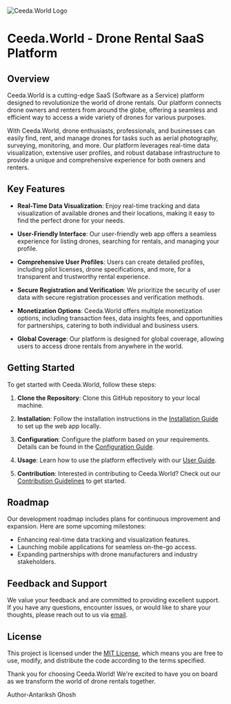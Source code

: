 ![Ceeda.World Logo]([https://github.com/antarikshghosh/ceeda.world/raw/main/images/logo.png](https://github.com/antarikshghosh/ceeda.world/blob/main/CeedaWorldFontLogoRemoveBG.png.png?raw=true))

# Ceeda.World - Drone Rental SaaS Platform

## Overview

Ceeda.World is a cutting-edge SaaS (Software as a Service) platform designed to revolutionize the world of drone rentals. Our platform connects drone owners and renters from around the globe, offering a seamless and efficient way to access a wide variety of drones for various purposes.

With Ceeda.World, drone enthusiasts, professionals, and businesses can easily find, rent, and manage drones for tasks such as aerial photography, surveying, monitoring, and more. Our platform leverages real-time data visualization, extensive user profiles, and robust database infrastructure to provide a unique and comprehensive experience for both owners and renters.

## Key Features

- **Real-Time Data Visualization**: Enjoy real-time tracking and data visualization of available drones and their locations, making it easy to find the perfect drone for your needs.

- **User-Friendly Interface**: Our user-friendly web app offers a seamless experience for listing drones, searching for rentals, and managing your profile.

- **Comprehensive User Profiles**: Users can create detailed profiles, including pilot licenses, drone specifications, and more, for a transparent and trustworthy rental experience.

- **Secure Registration and Verification**: We prioritize the security of user data with secure registration processes and verification methods.

- **Monetization Options**: Ceeda.World offers multiple monetization options, including transaction fees, data insights fees, and opportunities for partnerships, catering to both individual and business users.

- **Global Coverage**: Our platform is designed for global coverage, allowing users to access drone rentals from anywhere in the world.

## Getting Started

To get started with Ceeda.World, follow these steps:

1. **Clone the Repository**: Clone this GitHub repository to your local machine.

2. **Installation**: Follow the installation instructions in the [Installation Guide](./docs/installation.md) to set up the web app locally.

3. **Configuration**: Configure the platform based on your requirements. Details can be found in the [Configuration Guide](./docs/configuration.md).

4. **Usage**: Learn how to use the platform effectively with our [User Guide](./docs/user-guide.md).

5. **Contribution**: Interested in contributing to Ceeda.World? Check out our [Contribution Guidelines](./CONTRIBUTING.md) to get started.

## Roadmap

Our development roadmap includes plans for continuous improvement and expansion. Here are some upcoming milestones:

- Enhancing real-time data tracking and visualization features.
- Launching mobile applications for seamless on-the-go access.
- Expanding partnerships with drone manufacturers and industry stakeholders.

## Feedback and Support

We value your feedback and are committed to providing excellent support. If you have any questions, encounter issues, or would like to share your thoughts, please reach out to us via [email](mailto:support@ceeda.world).

## License

This project is licensed under the [MIT License](./LICENSE), which means you are free to use, modify, and distribute the code according to the terms specified.

Thank you for choosing Ceeda.World! We're excited to have you on board as we transform the world of drone rentals together.


Author-Antariksh Ghosh
